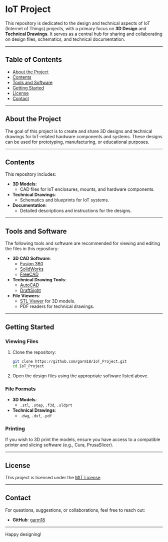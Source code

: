 # IoT Project

This repository is dedicated to the design and technical aspects of IoT (Internet of Things) projects, with a primary focus on **3D Design** and **Technical Drawings**. It serves as a central hub for sharing and collaborating on design files, schematics, and technical documentation.

---

## Table of Contents

- [About the Project](#about-the-project)
- [Contents](#contents)
- [Tools and Software](#tools-and-software)
- [Getting Started](#getting-started)
- [License](#license)
- [Contact](#contact)

---

## About the Project

The goal of this project is to create and share 3D designs and technical drawings for IoT-related hardware components and systems. These designs can be used for prototyping, manufacturing, or educational purposes.

---

## Contents

This repository includes:

- **3D Models**:
  - CAD files for IoT enclosures, mounts, and hardware components.
- **Technical Drawings**:
  - Schematics and blueprints for IoT systems.
- **Documentation**:
  - Detailed descriptions and instructions for the designs.

---

## Tools and Software

The following tools and software are recommended for viewing and editing the files in this repository:

- **3D CAD Software**:
  - [Fusion 360](https://www.autodesk.com/products/fusion-360/overview)
  - [SolidWorks](https://www.solidworks.com/)
  - [FreeCAD](https://www.freecadweb.org/)
- **Technical Drawing Tools**:
  - [AutoCAD](https://www.autodesk.com/products/autocad/overview)
  - [DraftSight](https://www.draftsight.com/)
- **File Viewers**:
  - [STL Viewer](https://www.viewstl.com/) for 3D models.
  - PDF readers for technical drawings.

---

## Getting Started

### Viewing Files

1. Clone the repository:
   ```bash
   git clone https://github.com/garm18/IoT_Project.git
   cd IoT_Project
   ```

2. Open the design files using the appropriate software listed above.

### File Formats

- **3D Models**:
  - `.stl`, `.step`, `.f3d`, `.sldprt`
- **Technical Drawings**:
  - `.dwg`, `.dxf`, `.pdf`

### Printing

If you wish to 3D print the models, ensure you have access to a compatible printer and slicing software (e.g., Cura, PrusaSlicer).

---

## License

This project is licensed under the [MIT License](LICENSE).

---

## Contact

For questions, suggestions, or collaborations, feel free to reach out:

- **GitHub**: [garm18](https://github.com/garm18)

---

Happy designing!
